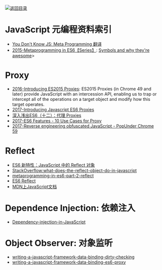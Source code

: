 [![返回目录](https://parg.co/UGo)](https://parg.co/b4z) 
 

# JavaScript 元编程资料索引

- [You Don't Know JS: Meta Programming 翻译](https://github.com/lishengzxc/bblog/issues/4)
- [2015-Metaprogramming in ES6【Series】](https://www.keithcirkel.co.uk/metaprogramming-in-es6-symbols/): [Symbols and why they're awesome](https://www.keithcirkel.co.uk/metaprogramming-in-es6-symbols/)> 


# Proxy
- [2016-Introducing ES2015 Proxies](https://developers.google.com/web/updates/2016/02/es2015-proxies): ES2015 Proxies (in Chrome 49 and later) provide JavaScript with an intercession API, enabling us to trap or intercept all of the operations on a target object and modify how this target operates.
- [2017-Introducing Javascript ES6 Proxies](https://codeburst.io/introducing-javascript-es6-proxies-1327419ab413)
- [深入浅出ES6（十二）：代理 Proxies](http://www.infoq.com/cn/articles/es6-in-depth-proxies-and-reflect/)
- [2017-ES6 Features - 10 Use Cases for Proxy](http://dealwithjs.io/es6-features-10-use-cases-for-proxy/)
- [2017-Reverse engineering obfuscated JavaScript - PopUnder Chrome 59](https://parg.co/b2D)

# Reflect

- [ES6 新特性：JavaScript 中的 Reflect 对象](http://www.codeceo.com/article/javascript-reflect-object-es6.html)
- [StackOverflow:what-does-the-reflect-object-do-in-javascript](http://stackoverflow.com/questions/25421903/what-does-the-reflect-object-do-in-javascript)
- [metaprogramming-in-es6-part-2-reflect](https://www.keithcirkel.co.uk/metaprogramming-in-es6-part-2-reflect/)
- [ES6 Reflect](https://zhuanlan.zhihu.com/p/24778807)
- [MDN上JavaScript文档](https://developer.mozilla.org/zh-CN/docs/Web/JavaScript/Reference/Global_Objects/Reflect)

# Dependence Injection: 依赖注入

- [Dependency-injection-in-JavaScript](http://krasimirtsonev.com/blog/article/Dependency-injection-in-JavaScript)

# Object Observer: 对象监听

- [writing-a-javascript-framework-data-binding-dirty-checking](https://blog.risingstack.com/writing-a-javascript-framework-data-binding-dirty-checking/)
- [writing-a-javascript-framework-data-binding-es6-proxy](https://blog.risingstack.com/writing-a-javascript-framework-data-binding-es6-proxy/)